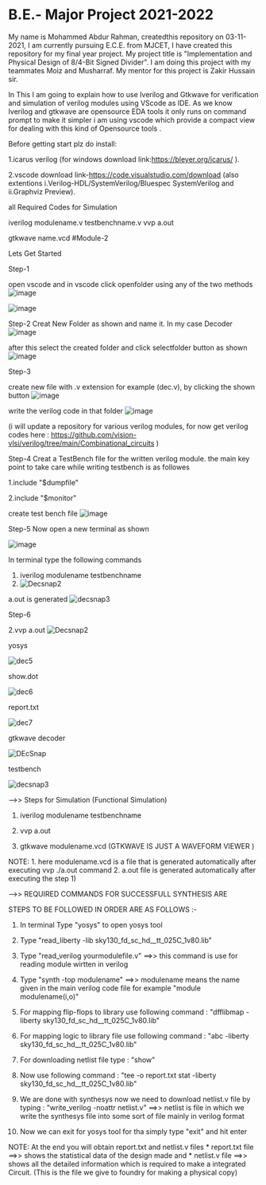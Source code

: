 # B.E.- Major Project 2021-2022
My name is Mohammed Abdur Rahman, createdthis repository on 03-11-2021, I am currently pursuing E.C.E. from MJCET, I have created this repository for my final year project.
My project title is "Implementation and Physical Design of 8/4-Bit Signed Divider".
I am doing this project with my teammates Moiz and Musharraf. My mentor for this project is Zakir Hussain sir.


In This I am going to explain how to use Iverilog and Gtkwave for verification and simulation of verilog modules using VScode as IDE. As we know Iverilog and gtkwave are opensource EDA tools it only runs on command prompt to make it simpler i am using vscode which provide a compact view for dealing with this kind of Opensource tools .

Before getting start plz do install:

1.icarus verilog (for windows download link:https://bleyer.org/icarus/ ).

2.vscode download link-https://code.visualstudio.com/download (also extentions i.Verilog-HDL/SystemVerilog/Bluespec SystemVerilog and ii.Graphviz Preview).

all Required Codes for Simulation

iverilog modulename.v testbenchname.v vvp a.out

gtkwave name.vcd #Module-2

Lets Get Started

Step-1

open vscode and in vscode click openfolder using any of the two methods
![image](https://user-images.githubusercontent.com/53487992/140598752-934a619a-1dc1-402c-abab-46bdcc0cb0eb.png)

![image](https://user-images.githubusercontent.com/53487992/140598764-98be7dc2-b4b9-42f7-8669-7b1311aa2205.png)

Step-2 Creat New Folder as shown and name it. In my case Decoder
![image](https://user-images.githubusercontent.com/53487992/140598832-d0cb74f8-4135-4478-9e42-83e62f9e2ea3.png)

after this select the created folder and click selectfolder button as shown
![image](https://user-images.githubusercontent.com/53487992/140598864-34b0b581-ce7e-4fee-8fb3-fae3d8c0fa7e.png)

Step-3

create new file with .v extension for example (dec.v), by clicking the shown button
![image](https://user-images.githubusercontent.com/53487992/140598883-94b10380-4553-4555-bfc9-93c105a18d90.png)

write the verilog code in that folder
![image](https://user-images.githubusercontent.com/53487992/140598904-d2c51386-0018-4019-b185-aa8315078046.png)

(i will update a repository for various verilog modules, for now get verilog codes here : https://github.com/vision-vlsi/verilog/tree/main/Combinational_circuits )

Step-4 Creat a TestBench file for the written verilog module. the main key point to take care while writing testbench is as followes

1.include "$dumpfile"

2.include "$monitor"

create test bench file 
![image](https://user-images.githubusercontent.com/53487992/140598934-c58047d6-bd00-4680-bd0c-53df7217b3ed.png)


Step-5 Now open a new terminal as shown

![image](https://user-images.githubusercontent.com/53487992/140598947-d85c7dfc-739a-4125-bf30-c2b1d555acd5.png)


In terminal type the following commands

1. iverilog modulename testbenchname 
2. ![Decsnap2](https://user-images.githubusercontent.com/53487992/140598972-cf55df12-fba0-43f6-8c7d-39d1b75a19b2.jpg)

a.out is generated 
![decsnap3](https://user-images.githubusercontent.com/53487992/140598988-377bce7c-2261-4ebc-8005-a5dc0d27a96d.jpg)

Step-6

2.vvp a.out
![Decsnap2](https://user-images.githubusercontent.com/53487992/140599011-e1ca2484-cec2-4685-bde1-762419fe528f.jpg)


yosys

![dec5](https://user-images.githubusercontent.com/53487992/140599022-34799816-264e-4cbd-ad2e-00b27e05d4a2.jpg)


show.dot

![dec6](https://user-images.githubusercontent.com/53487992/140599027-e669cdc4-69b4-43bb-8415-99aca6407661.jpg)

report.txt

![dec7](https://user-images.githubusercontent.com/53487992/140599036-a840d4dd-1827-4a0a-8e51-05002e46af45.jpg)


gtkwave decoder

![DEcSnap](https://user-images.githubusercontent.com/53487992/140599042-cb21f40d-0d84-44e2-a65f-6a2deeb4550a.jpg)


testbench

![decsnap3](https://user-images.githubusercontent.com/53487992/140599052-3f00eea0-49a6-498e-9c96-5dcea8c22e8d.jpg)


-->> Steps for Simulation (Functional Simulation)

1) iverilog modulename testbenchname

2) vvp a.out

3) gtkwave modulename.vcd (GTKWAVE IS JUST A WAVEFORM VIEWER )


 
NOTE:  1. here modulename.vcd is a file that is generated automatically after executing vvp ./a.out command
       2. a.out file is generated automatically after executing the step 1)
       
       
-->> REQUIRED COMMANDS FOR SUCCESSFULL SYNTHESIS ARE

STEPS TO BE FOLLOWED IN ORDER ARE AS FOLLOWS :- 

1) In terminal Type "yosys" to open yosys tool
 
2) Type  "read_liberty -lib sky130_fd_sc_hd__tt_025C_1v80.lib"

3) Type "read_verilog yourmodulefile.v"   ==>> this command is use for reading module wirtten in verilog

4) Type "synth -top modulename"   ==>> modulename means the name given in the main verilog code file for example "module modulename(i,o)"

5) For mapping flip-flops to library use following command : "dfflibmap -liberty sky130_fd_sc_hd__tt_025C_1v80.lib"

6) For mapping logic to library file use following command : "abc -liberty sky130_fd_sc_hd__tt_025C_1v80.lib"

7) For downloading netlist file type : "show"

8) Now use following command : "tee -o report.txt stat -liberty sky130_fd_sc_hd__tt_025C_1v80.lib"

9) We are done with synthesys now we need to download netlist.v file by typing : "write_verilog -noattr netlist.v"  ==>> netlist is file in which we write the    synthesys file into some sort of file mainly in verilog format

10) Now we can exit for yosys tool for tha simply type "exit" and hit enter


NOTE: At the end you will obtain report.txt and netlist.v files
       * report.txt file ==>> shows the statistical data of the design made and
        * netlist.v file  ==>>  shows all the detailed information which is required to make a integrated Circuit. (This is the file we give to foundry for making a physical copy)












